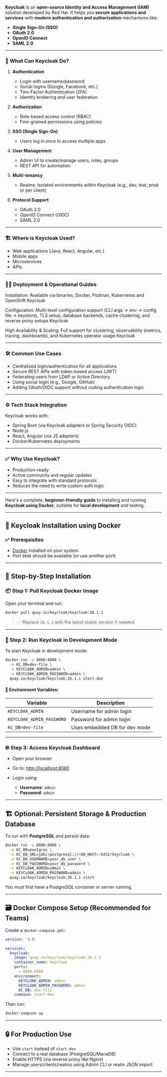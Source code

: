 **Keycloak** is an **open-source Identity and Access Management (IAM)** solution developed by Red Hat. It helps you **secure applications and services** with **modern authentication and authorization** mechanisms like:

* **Single Sign-On (SSO)**
* **OAuth 2.0**
* **OpenID Connect**
* **SAML 2.0**

---

### 🔐 **What Can Keycloak Do?**

1. **Authentication**

   * Login with username/password
   * Social logins (Google, Facebook, etc.)
   * Two-Factor Authentication (2FA)
   * Identity brokering and user federation

2. **Authorization**

   * Role-based access control (RBAC)
   * Fine-grained permissions using policies

3. **SSO (Single Sign-On)**

   * Users log in once to access multiple apps

4. **User Management**

   * Admin UI to create/manage users, roles, groups
   * REST API for automation

5. **Multi-tenancy**

   * Realms: Isolated environments within Keycloak (e.g., dev, test, prod or per client)

6. **Protocol Support**

   * OAuth 2.0
   * OpenID Connect (OIDC)
   * SAML 2.0

---

### 🏗️ **Where is Keycloak Used?**

* Web applications (Java, React, Angular, etc.)
* Mobile apps
* Microservices
* APIs

---

### 🏋️‍♂️ Deployment & Operational Guides
Installation: Available via binaries, Docker, Podman, Kubernetes and OpenShift 
Keycloak

Configuration: Multi-level configuration support (CLI args → env → config file → keystore), TLS setup, database backends, cache clustering, and reverse proxy setups 
Keycloak

High Availability & Scaling: Full support for clustering, observability (metrics, tracing, dashboards), and Kubernetes operator usage 
Keycloak

---

### 🛠️ **Common Use Cases**

* Centralized login/authentication for all applications
* Secure REST APIs with token-based access (JWT)
* Federating users from LDAP or Active Directory
* Using social login (e.g., Google, GitHub)
* Adding OAuth/OIDC support without coding authentication logic

---

### ⚙️ **Tech Stack Integration**

Keycloak works with:

* Spring Boot (via Keycloak adapters or Spring Security OIDC)
* Node.js
* React, Angular (via JS adapters)
* Docker/Kubernetes deployments

---

### ✅ **Why Use Keycloak?**

* Production-ready
* Active community and regular updates
* Easy to integrate with standard protocols
* Reduces the need to write custom auth logic

---
Here's a complete, **beginner-friendly guide** to installing and running **Keycloak using Docker**, suitable for **local development** and testing.

---

## 🐋 Keycloak Installation using Docker

### ✅ **Prerequisites**

* [Docker](https://www.docker.com/products/docker-desktop/) installed on your system
* Port `8080` should be available (or use another port)

---

## 🔧 Step-by-Step Installation

### 📦 Step 1: **Pull Keycloak Docker Image**

Open your terminal and run:

```bash
docker pull quay.io/keycloak/keycloak:26.1.1
```

> ✅ Replace `26.1.1` with the latest stable version if needed.

---

### 🚀 Step 2: **Run Keycloak in Development Mode**

To start Keycloak in development mode:

```bash
docker run -p 8080:8080 \
  -e KC_DB=dev-file \
  -e KEYCLOAK_ADMIN=admin \
  -e KEYCLOAK_ADMIN_PASSWORD=admin \
  quay.io/keycloak/keycloak:26.1.1 start-dev
```

#### 🔑 Environment Variables:

| Variable                  | Description                   |
| ------------------------- | ----------------------------- |
| `KEYCLOAK_ADMIN`          | Username for admin login      |
| `KEYCLOAK_ADMIN_PASSWORD` | Password for admin login      |
| `KC_DB=dev-file`          | Uses embedded DB for dev mode |

---

### 🌐 Step 3: **Access Keycloak Dashboard**

* Open your browser
* Go to: [http://localhost:8080](http://localhost:8080)
* Login using:

  * **Username**: `admin`
  * **Password**: `admin`

---

## 🏗️ Optional: Persistent Storage & Production Database

To run with **PostgreSQL** and persist data:

```bash
docker run -p 8080:8080 \
  -e KC_DB=postgres \
  -e KC_DB_URL=jdbc:postgresql://<DB_HOST>:5432/keycloak \
  -e KC_DB_USERNAME=your_db_user \
  -e KC_DB_PASSWORD=your_db_password \
  -e KEYCLOAK_ADMIN=admin \
  -e KEYCLOAK_ADMIN_PASSWORD=admin \
  quay.io/keycloak/keycloak:26.1.1 start
```

You must first have a PostgreSQL container or server running.

---

## 🗃️ Docker Compose Setup (Recommended for Teams)

Create a `docker-compose.yml`:

```yaml
version: '3.8'

services:
  keycloak:
    image: quay.io/keycloak/keycloak:26.1.1
    container_name: keycloak
    ports:
      - 8080:8080
    environment:
      KEYCLOAK_ADMIN: admin
      KEYCLOAK_ADMIN_PASSWORD: admin
      KC_DB: dev-file
    command: start-dev
```

Then run:

```bash
docker-compose up
```

---

## 🔒 For Production Use

* Use `start` instead of `start-dev`
* Connect to a real database (PostgreSQL/MariaDB)
* Enable HTTPS (via reverse proxy like Nginx)
* Manage users/clients/realms using Admin CLI or realm JSON import

---



